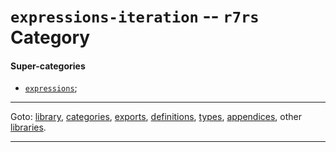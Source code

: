 

<a id='category__r7rs__expressions-iteration'></a>

# `expressions-iteration` -- `r7rs` Category


<a id='category__r7rs__expressions-iteration__super-categories'></a>

#### Super-categories

 * [`expressions`](../../r7rs/categories/expressions.md#category__r7rs__expressions);

----

Goto: [library](../../r7rs/_index.md#library__r7rs), [categories](../../r7rs/categories/_index.md#toc__r7rs__categories), [exports](../../r7rs/exports/_index.md#toc__r7rs__exports), [definitions](../../r7rs/definitions/_index.md#toc__r7rs__definitions), [types](../../r7rs/types/_index.md#toc__r7rs__types), [appendices](../../r7rs/appendices/_index.md#toc__r7rs__appendices), other [libraries](../../_libraries.md#toc__libraries).

----

